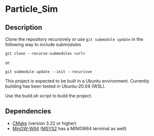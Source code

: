 # Particle_Sim

## Description

Clone the repository recursively or use `git submodule update` in the following way to include submodules
```
git clone --recurse-submodules <url>
```
or
```
git submodule update --init --recurisve
```

This project is expected to be built in a Ubuntu environment.  Currently building has been tested in Ubuntu-20.04 (WSL).

Use the build.sh script to build the project.

## Dependencies

 * [CMake](https://cmake.org/download/) (version 3.22 or higher)
 * [MinGW-W64](https://www.mingw-w64.org/) ([MSYS2](https://www.msys2.org/) has a MINGW64 terminal as well)
